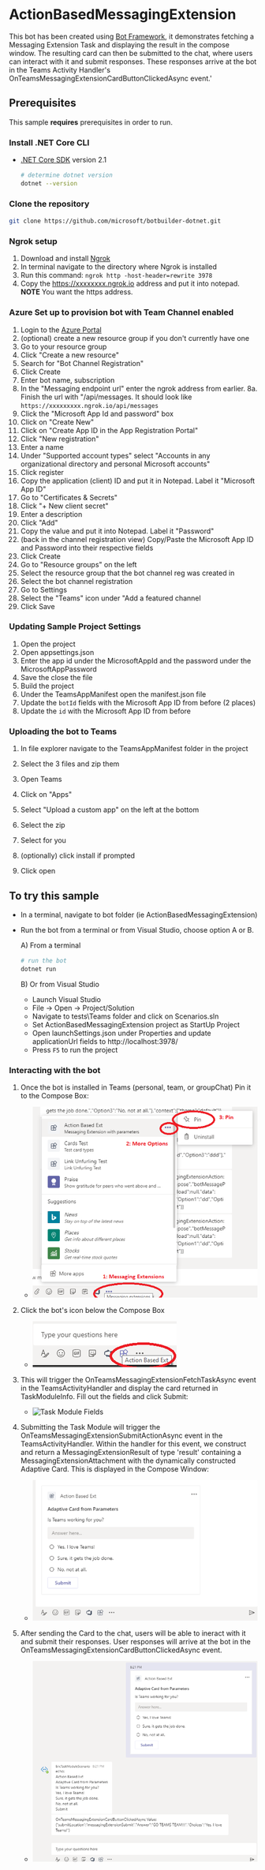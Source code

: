 ﻿# ActionBasedMessagingExtension

This bot has been created using [Bot Framework](https://dev.botframework.com), it demonstrates fetching a Messaging Extension Task and displaying the result in the compose window.  The resulting card can then be submitted to the chat, where users can interact with it and submit responses.  These responses arrive at the bot in the Teams Activity Handler's OnTeamsMessagingExtensionCardButtonClickedAsync event.'

## Prerequisites

This sample **requires** prerequisites in order to run.

### Install .NET Core CLI

- [.NET Core SDK](https://dotnet.microsoft.com/download) version 2.1

  ```bash
  # determine dotnet version
  dotnet --version
  ```

### Clone the repository

```bash
git clone https://github.com/microsoft/botbuilder-dotnet.git
```

### Ngrok setup

1. Download and install [Ngrok](https://ngrok.com/download)
2. In terminal navigate to the directory where Ngrok is installed
3. Run this command: ```ngrok http -host-header=rewrite 3978 ```
4. Copy the https://xxxxxxxx.ngrok.io address and put it into notepad. **NOTE** You want the https address.

### Azure Set up to provision bot with Team Channel enabled

1. Login to the [Azure Portal](https://portal.azure.com) 
2. (optional) create a new resource group if you don't currently have one
3. Go to your resource group 
4. Click "Create a new resource" 
5. Search for "Bot Channel Registration" 
6. Click Create 
7. Enter bot name, subscription
8. In the "Messaging endpoint url" enter the ngrok address from earlier. 
8a. Finish the url with "/api/messages. It should look like ```https://xxxxxxxxx.ngrok.io/api/messages```
9. Click the "Microsoft App Id and password" box 
10. Click on "Create New" 
11. Click on "Create App ID in the App Registration Portal" 
12. Click "New registration" 
13. Enter a name 
14. Under "Supported account types" select "Accounts in any organizational directory and personal Microsoft accounts" 
15. Click register 
16. Copy the application (client) ID and put it in Notepad. Label it "Microsoft App ID" 
17. Go to "Certificates & Secrets" 
18. Click "+ New client secret" 
19. Enter a description 
20. Click "Add" 
21. Copy the value and put it into Notepad. Label it "Password"
22. (back in the channel registration view) Copy/Paste the Microsoft App ID and Password into their respective fields 
23. Click Create 
24. Go to "Resource groups" on the left 
25. Select the resource group that the bot channel reg was created in 
26. Select the bot channel registration 
27. Go to Settings  
28. Select the "Teams" icon under "Add a featured channel 
29. Click Save 



### Updating Sample Project Settings

1. Open the project 
2. Open appsettings.json 
3. Enter the app id under the MicrosoftAppId and the password under the MicrosoftAppPassword 
4. Save the close the file 
5. Build the project
6. Under the TeamsAppManifest open the manifest.json file 
7. Update the ```botId``` fields with the Microsoft App ID from before  (2 places)
8. Update the ```id``` with the Microsoft App ID from before 



### Uploading the bot to Teams

1. In file explorer navigate to the TeamsAppManifest folder in the project 

2. Select the 3 files and zip them 

3. Open Teams 

4. Click on "Apps" 

5. Select "Upload a custom app" on the left at the bottom 

6. Select the zip  

7. Select for you  

8. (optionally) click install if prompted 

9. Click open 

   

## To try this sample

- In a terminal, navigate to bot folder (ie ActionBasedMessagingExtension)

- Run the bot from a terminal or from Visual Studio, choose option A or B.

  A) From a terminal

  ```bash
  # run the bot
  dotnet run
  ```

  B) Or from Visual Studio

  - Launch Visual Studio
  - File -> Open -> Project/Solution 
  - Navigate to tests\Teams folder and click on Scenarios.sln
  - Set ActionBasedMessagingExtension project as StartUp Project
  - Open launchSettings.json under Properties and update applicationUrl fields to http://localhost:3978/
  - Press `F5` to run the project

### Interacting with the bot

1. Once the bot is installed in Teams (personal, team, or groupChat) Pin it to the Compose Box:
    - ![Pin To Compose Box](PinToComposeBox.png)

2. Click the bot's icon below the Compose Box
    - ![Bot Icon In Compose Box](BotIconInComposeBox.png)

3. This will trigger the OnTeamsMessagingExtensionFetchTaskAsync event in the TeamsActivityHandler and display the card returned in TaskModuleInfo.  Fill out the fields and click Submit:
    - ![Task Module Fields](TaskModuleFields.png)

4. Submitting the Task Module will trigger the OnTeamsMessagingExtensionSubmitActionAsync event in the TeamsActivityHandler.  Within the handler for this event, we construct and return a MessagingExtensionResult of type 'result' containing a MessagingExtensionAttachment with the dynamically constructed Adaptive Card.  This is displayed in the Compose Window:
    - ![Card In Compose Window](CardInComposeWindow.png)

5. After sending the Card to the chat, users will be able to ineract with it and submit their responses.  User responses will arrive at the bot in the OnTeamsMessagingExtensionCardButtonClickedAsync event.
    - ![User Card Interaction](UserCardInteraction.png)
